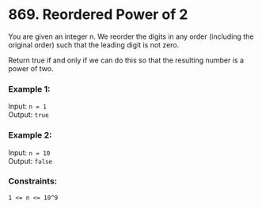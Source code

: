 # 869. Reordered Power of 2  
  

You are given an integer n. We reorder the digits in any order (including the original order) such that the leading digit is not zero.  
  
Return true if and only if we can do this so that the resulting number is a power of two.  
  
   
  
### **Example 1:**    
Input: ```n = 1```  
Output: ```true```  
  
### **Example 2:**    
Input: ```n = 10```  
Output: ```false```  
   
  
### **Constraints:**  
  
```1 <= n <= 10^9```  